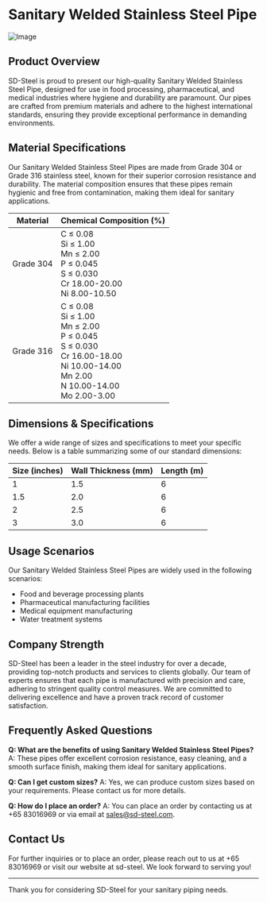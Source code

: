 # Sanitary Welded Stainless Steel Pipe

![Image](https://github.com/user-attachments/assets/2567258e-e124-4816-932d-1809bd27ef0b)

## Product Overview

SD-Steel is proud to present our high-quality Sanitary Welded Stainless Steel Pipe, designed for use in food processing, pharmaceutical, and medical industries where hygiene and durability are paramount. Our pipes are crafted from premium materials and adhere to the highest international standards, ensuring they provide exceptional performance in demanding environments.

## Material Specifications

Our Sanitary Welded Stainless Steel Pipes are made from Grade 304 or Grade 316 stainless steel, known for their superior corrosion resistance and durability. The material composition ensures that these pipes remain hygienic and free from contamination, making them ideal for sanitary applications.

| Material | Chemical Composition (%) |
|----------|-------------------------|
| Grade 304| C ≤ 0.08<br>Si ≤ 1.00<br>Mn ≤ 2.00<br>P ≤ 0.045<br>S ≤ 0.030<br>Cr 18.00-20.00<br>Ni 8.00-10.50 |
| Grade 316| C ≤ 0.08<br>Si ≤ 1.00<br>Mn ≤ 2.00<br>P ≤ 0.045<br>S ≤ 0.030<br>Cr 16.00-18.00<br>Ni 10.00-14.00<br>Mn 2.00<br>N 10.00-14.00<br>Mo 2.00-3.00 |

## Dimensions & Specifications

We offer a wide range of sizes and specifications to meet your specific needs. Below is a table summarizing some of our standard dimensions:

| Size (inches) | Wall Thickness (mm) | Length (m) |
|---------------|---------------------|------------|
| 1             | 1.5                 | 6          |
| 1.5           | 2.0                 | 6          |
| 2             | 2.5                 | 6          |
| 3             | 3.0                 | 6          |

## Usage Scenarios

Our Sanitary Welded Stainless Steel Pipes are widely used in the following scenarios:
- Food and beverage processing plants
- Pharmaceutical manufacturing facilities
- Medical equipment manufacturing
- Water treatment systems

## Company Strength

SD-Steel has been a leader in the steel industry for over a decade, providing top-notch products and services to clients globally. Our team of experts ensures that each pipe is manufactured with precision and care, adhering to stringent quality control measures. We are committed to delivering excellence and have a proven track record of customer satisfaction.

## Frequently Asked Questions

**Q: What are the benefits of using Sanitary Welded Stainless Steel Pipes?**
A: These pipes offer excellent corrosion resistance, easy cleaning, and a smooth surface finish, making them ideal for sanitary applications.

**Q: Can I get custom sizes?**
A: Yes, we can produce custom sizes based on your requirements. Please contact us for more details.

**Q: How do I place an order?**
A: You can place an order by contacting us at +65 83016969 or via email at sales@sd-steel.com.

## Contact Us

For further inquiries or to place an order, please reach out to us at +65 83016969 or visit our website at  sd-steel. We look forward to serving you!

---

Thank you for considering SD-Steel for your sanitary piping needs.